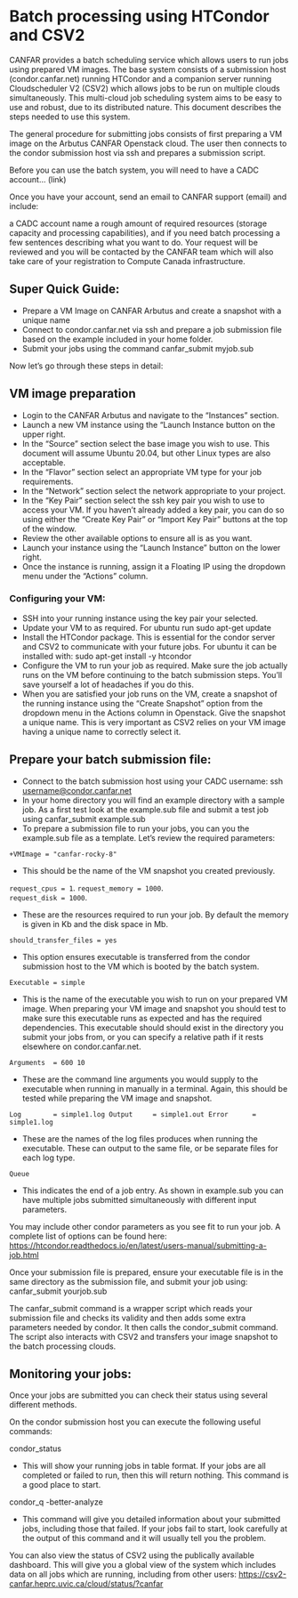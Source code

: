 # Batch processing using HTCondor and CSV2

CANFAR provides a batch scheduling service which allows users to run jobs using prepared VM images. The base system consists of a submission host (condor.canfar.net) running HTCondor and a companion server running Cloudscheduler V2 (CSV2) which allows jobs to be run on multiple clouds simultaneously.  This multi-cloud job scheduling system aims to be easy to use and robust, due to its distributed nature. This document describes the steps needed to use this system.

The general procedure for submitting jobs consists of first preparing a VM image on the Arbutus CANFAR Openstack cloud. The user then connects to the condor submission host via ssh and prepares a submission script.

Before you can use the batch system, you will need to have a CADC account… (link)

Once you have your account, send an email to CANFAR support (email) and include:

a CADC account name
a rough amount of required resources (storage capacity and processing capabilities), and if you need batch processing
a few sentences describing what you want to do.
Your request will be reviewed and you will be contacted by the CANFAR team which will also take care of your registration to Compute Canada infrastructure.

## Super Quick Guide:

- Prepare a VM Image on CANFAR Arbutus and create a snapshot with a unique name
- Connect to condor.canfar.net via ssh and prepare a job submission file based on the example included in your home folder.
- Submit your jobs using the command canfar_submit myjob.sub

Now let’s go through these steps in detail:


## VM image preparation

- Login to the CANFAR Arbutus and navigate to the “Instances” section. 
- Launch a new VM instance using the “Launch Instance button on the upper right. 
- In the “Source” section select the base image you wish to use. This document will assume Ubuntu 20.04, but other Linux types are also acceptable.
- In the “Flavor” section select an appropriate VM type for your job requirements.
- In the “Network” section select the network appropriate to your project.
- In the “Key Pair” section select the ssh key pair you wish to use to access your VM. If you haven’t already added a key pair, you can do so using either the “Create Key Pair” or “Import Key Pair” buttons at the top of the window.
- Review the other available options to ensure all is as you want.
- Launch your instance using the “Launch Instance” button on the lower right.
- Once the instance is running, assign it a Floating IP using the dropdown menu under the “Actions” column.

### Configuring your VM:

- SSH into your running instance using the key pair your selected.
- Update your VM to as required. For ubuntu run sudo apt-get update
- Install the HTCondor package. This is essential for the condor server and CSV2 to communicate with your future jobs. For ubuntu it can be installed with: sudo apt-get install -y htcondor
- Configure the VM to run your job as required. Make sure the job actually runs on the VM before continuing to the batch submission steps. You’ll save yourself a lot of headaches if you do this.
- When you are satisfied your job runs on the VM, create a snapshot of the running instance using the “Create Snapshot” option from the dropdown menu in the Actions column in Openstack. Give the snapshot a unique name. This is very important as CSV2 relies on your VM image having a unique name to correctly select it. 

## Prepare your batch submission file:

- Connect to the batch submission host using your CADC username: ssh username@condor.canfar.net
- In your home directory you will find an example directory with a sample job. As a first test look at the example.sub file and submit a test job using canfar_submit example.sub
- To prepare a submission file to run your jobs, you can you the example.sub file as a template. Let’s review the required parameters:

`+VMImage = "canfar-rocky-8"`
- This should be the name of the VM snapshot you created previously.

`request_cpus = 1`. 
`request_memory = 1000`.   
`request_disk = 1000`. 
- These are the resources required to run your job. By default the memory is given in Kb and the disk space in Mb.

`should_transfer_files = yes`
- This option ensures executable is transferred from the condor submission host to the VM which is booted by the batch system.

`Executable = simple`
- This is the name of the executable you wish to run on your prepared VM image. When preparing your VM image and snapshot you should test to make sure this executable runs as expected and has the required dependencies. This executable should should exist in the directory you submit your jobs from, or you can specify a relative path if it rests elsewhere on condor.canfar.net.

`Arguments  = 600 10`
- These are the command line arguments you would supply to the executable when running in manually in a terminal. Again, this should be tested while preparing the VM image and snapshot.

`Log        = simple1.log
Output     = simple1.out
Error      = simple1.log`
- These are the names of the log files produces when running the executable. These can output to the same file, or be separate files for each log type.

`Queue`
- This indicates the end of a job entry. As shown in example.sub you can have multiple jobs submitted simultaneously with different input parameters.

You may include other condor parameters as you see fit to run your job. A complete list of options can be found here: https://htcondor.readthedocs.io/en/latest/users-manual/submitting-a-job.html

Once your submission file is prepared, ensure your executable file is in the same directory as the submission file, and submit your job using:
  canfar_submit yourjob.sub

The canfar_submit command is a wrapper script which reads your submission file and checks its validity and then adds some extra parameters needed by condor. It then calls the condor_submit command. The script also interacts with CSV2 and transfers your image snapshot to the batch processing clouds. 

## Monitoring your jobs:

Once your jobs are submitted you can check their status using several different methods.

On the condor submission host you can execute the following useful commands:

condor_status
- This will show your running jobs in table format. If your jobs are all completed or failed to run, then this will return nothing. This command is a good place to start.

condor_q -better-analyze
- This command will give you detailed information about your submitted jobs, including those that failed. If your jobs fail to start, look carefully at the output of this command and it will usually tell you the problem.

You can also view the status of CSV2 using the publically available dashboard. This will give you a global view of the system which includes data on all jobs which are running, including from other users: https://csv2-canfar.heprc.uvic.ca/cloud/status/?canfar

